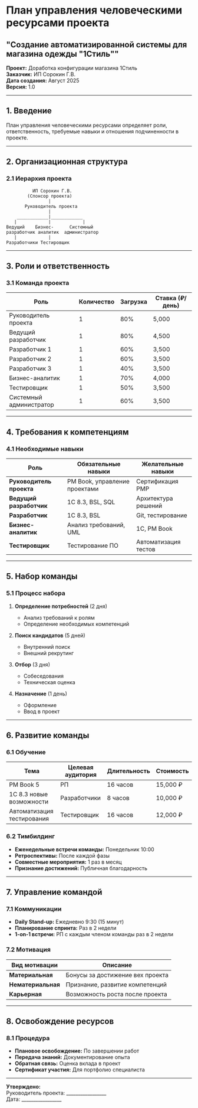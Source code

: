 # План управления человеческими ресурсами проекта
## "Создание автоматизированной системы для магазина одежды "1Стиль""

**Проект:** Доработка конфигурации магазина 1Стиль  
**Заказчик:** ИП Сорокин Г.В.  
**Дата создания:** Август 2025  
**Версия:** 1.0  

---

## 1. Введение

План управления человеческими ресурсами определяет роли, ответственность, требуемые навыки и отношения подчиненности в проекте.

---

## 2. Организационная структура

### 2.1 Иерархия проекта

```
          ИП Сорокин Г.В.
        (Спонсор проекта)
                |
       Руководитель проекта
                |
    ____________|____________
   |            |            |
Ведущий    Бизнес-      Системный
разработчик аналитик  администратор
   |            |            
Разработчики Тестировщик
```

---

## 3. Роли и ответственность

### 3.1 Команда проекта

<div class="table-wrapper">

| Роль | Количество | Загрузка | Ставка (₽/день) |
|------|------------|----------|-----------------|
| Руководитель проекта | 1 | 80% | 5,000 |
| Ведущий разработчик | 1 | 80% | 4,500 |
| Разработчик 1 | 1 | 60% | 3,500 |
| Разработчик 2 | 1 | 60% | 3,500 |
| Разработчик 3 | 1 | 40% | 3,500 |
| Бизнес-аналитик | 1 | 70% | 4,000 |
| Тестировщик | 1 | 50% | 3,500 |
| Системный администратор | 1 | 60% | 3,500 |

</div>

---

## 4. Требования к компетенциям

### 4.1 Необходимые навыки

<div class="table-wrapper">

| Роль | Обязательные навыки | Желательные навыки |
|------|--------------------|--------------------|
| **Руководитель проекта** | PM Book, управление проектами | Сертификация PMP |
| **Ведущий разработчик** | 1С 8.3, BSL, SQL | Архитектура решений |
| **Разработчик** | 1С 8.3, BSL | Git, тестирование |
| **Бизнес-аналитик** | Анализ требований, UML | 1С, PM Book |
| **Тестировщик** | Тестирование ПО | Автоматизация тестов |

</div>

---

## 5. Набор команды

### 5.1 Процесс набора

1. **Определение потребностей** (2 дня)
   - Анализ требований к ролям
   - Определение необходимых компетенций

2. **Поиск кандидатов** (5 дней)
   - Внутренний поиск
   - Внешний рекрутинг

3. **Отбор** (3 дня)
   - Собеседования
   - Техническая оценка

4. **Назначение** (1 день)
   - Оформление
   - Ввод в проект

---

## 6. Развитие команды

### 6.1 Обучение

<div class="table-wrapper">

| Тема | Целевая аудитория | Длительность | Стоимость |
|------|-------------------|--------------|-----------|
| PM Book 5 | РП | 16 часов | 15,000 ₽ |
| 1С 8.3 новые возможности | Разработчики | 8 часов | 10,000 ₽ |
| Автоматизация тестирования | Тестировщик | 16 часов | 12,000 ₽ |

</div>

### 6.2 Тимбилдинг

- **Еженедельные встречи команды:** Понедельник 10:00
- **Ретроспективы:** После каждой фазы
- **Совместные мероприятия:** 1 раз в месяц
- **Признание достижений:** Публичная благодарность

---

## 7. Управление командой

### 7.1 Коммуникации

- **Daily Stand-up:** Ежедневно 9:30 (15 минут)
- **Планирование спринта:** Раз в 2 недели
- **1-on-1 встречи:** РП с каждым членом команды раз в 2 недели

### 7.2 Мотивация

<div class="table-wrapper">

| Вид мотивации | Описание |
|---------------|----------|
| **Материальная** | Бонусы за достижение вех проекта |
| **Нематериальная** | Признание, развитие компетенций |
| **Карьерная** | Возможность роста после проекта |

</div>

---

## 8. Освобождение ресурсов

### 8.1 Процедура

- **Плановое освобождение:** По завершении работ
- **Передача знаний:** Документирование опыта
- **Обратная связь:** Оценка вклада в проект
- **Сертификат участия:** Для портфолио специалиста

---

**Утверждено:**  
Руководитель проекта: _________________  
Дата: _________________